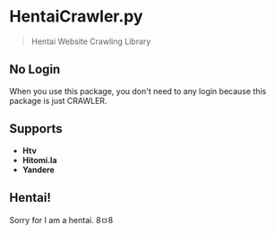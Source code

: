 # HentaiCrawler.py
> Hentai Website Crawling Library


## No Login
When you use this package, you don't need to any login because this package is just CRAWLER.

## Supports
* **Htv**
* **Hitomi.la**
* **Yandere**

## Hentai!
Sorry for I am a hentai. 8ㅁ8
